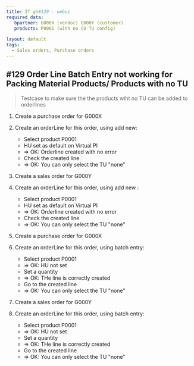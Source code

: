 ```yaml
---
title: IT gh#129 - webui
required data:
   bpartner: G000X (vendor) G000Y (customer)
   products: P0001 (with no CU-TU config)
   
layout: default
tags:
  - Sales orders, Purchase orders
---
```

## #129 Order Line Batch Entry not working for Packing Material Products/ Products with no TU 

> Testcase to make sure the the products wiht no TU can be added to orderlines



1. Create a purchase order for G000X

2. Create an orderLine for this order, using add new:
    * Select product P0001
    * HU set as default on Virtual PI
    * => OK: Orderline created with no error
    * Check the created line
    * => OK: You can only select the TU  "none" 
    
3. Create a sales order for G000Y

4. Create an orderLine for this order, using add new :
    * Select product P0001
    * HU set as default on Virtual PI
    * => OK: Orderline created with no error
    * Check the created line
    * => OK: You can only select the TU  "none" 
    
5. Create a purchase order for G000X

6. Create an orderLine for this order, using batch entry:
    * Select product P0001
    * => OK: HU not set
    * Set a quantity
    * => OK: THe line is correctly created
    * Go to the created line
    * => OK: You can only select the TU  "none" 
    
7. Create a sales order for G000Y

8. Create an orderLine for this order, using batch entry:
    * Select product P0001
    * => OK: HU not set
    * Set a quantity
    * => OK: THe line is correctly created
    * Go to the created line
    * => OK: You can only select the TU  "none" 
    
    
